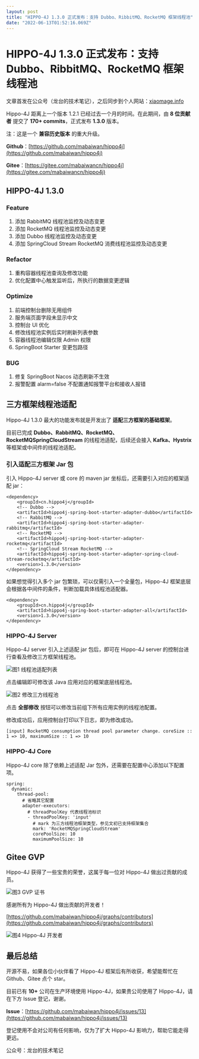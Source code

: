 ```yaml
---
layout: post
title: "HIPPO-4J 1.3.0 正式发布：支持 Dubbo、RibbitMQ、RocketMQ 框架线程池"
date: "2022-06-13T01:52:16.069Z"
---
```

HIPPO-4J 1.3.0 正式发布：支持 Dubbo、RibbitMQ、RocketMQ 框架线程池
====================================================

文章首发在公众号（龙台的技术笔记），之后同步到个人网站：[xiaomage.info](https://xiaomage.info)

Hippo-4J 距离上一个版本 1.2.1 已经过去一个月的时间。在此期间，由 **8 位贡献者** 提交了 **170+ commits**，正式发布 **1.3.0** 版本。

注：这是一个 **兼容历史版本** 的重大升级。

**Github**：[https://github.com/mabaiwan/hippo4j](https://github.com/mabaiwan/hippo4j)

**Gitee**：[https://gitee.com/mabaiwancn/hippo4j](https://gitee.com/mabaiwancn/hippo4j)

HIPPO-4J 1.3.0
--------------

### Feature

1.  添加 RabbitMQ 线程池监控及动态变更
2.  添加 RocketMQ 线程池监控及动态变更
3.  添加 Dubbo 线程池监控及动态变更
4.  添加 SpringCloud Stream RocketMQ 消费线程池监控及动态变更

### Refactor

1.  重构容器线程池查询及修改功能
2.  优化配置中心触发监听后，所执行的数据变更逻辑

### Optimize

1.  前端控制台删除无用组件
2.  服务端页面字段未显示中文
3.  控制台 UI 优化
4.  修改线程池实例后实时刷新列表参数
5.  容器线程池编辑仅限 Admin 权限
6.  SpringBoot Starter 变更包路径

### BUG

1.  修复 SpringBoot Nacos 动态刷新不生效
2.  报警配置 alarm=false 不配置通知报警平台和接收人报错

三方框架线程池适配
---------

Hippo-4J 1.3.0 最大的功能发布就是开发出了 **适配三方框架的基础框架**。

目前已完成 **Dubbo、RabbitMQ、RocketMQ、RocketMQSpringCloudStream** 的线程池适配，后续还会接入 **Kafka、Hystrix** 等框架或中间件的线程池适配。

### 引入适配三方框架 Jar 包

引入 Hippo-4J server 或 core 的 maven jar 坐标后，还需要引入对应的框架适配 jar：

    <dependency>
        <groupId>cn.hippo4j</groupId>
        <!-- Dubbo -->
        <artifactId>hippo4j-spring-boot-starter-adapter-dubbo</artifactId>
        <!-- RabbitMQ -->
        <artifactId>hippo4j-spring-boot-starter-adapter-rabbitmq</artifactId>
        <!-- RocketMQ -->
        <artifactId>hippo4j-spring-boot-starter-adapter-rocketmq</artifactId>
        <!-- SpringCloud Stream RocketMQ -->
        <artifactId>hippo4j-spring-boot-starter-adapter-spring-cloud-stream-rocketmq</artifactId>
        <version>1.3.0</version>
    </dependency>
    

如果想觉得引入多个 jar 包繁琐，可以仅需引入一个全量包，Hippo-4J 框架底层会根据各中间件的条件，判断加载具体线程池适配器。

    <dependency>
        <groupId>cn.hippo4j</groupId>
        <artifactId>hippo4j-spring-boot-starter-adapter-all</artifactId>
        <version>1.3.0</version>
    </dependency>
    

### HIPPO-4J Server

Hippo-4J server 引入上述适配 jar 包后，即可在 Hippo-4J server 的控制台进行查看及修改三方框架线程池。

![图1 线程池适配列表](https://images-machen.oss-cn-beijing.aliyuncs.com/image-20220531194810047.png)

点击编辑即可修改该 Java 应用对应的框架底层线程池。

![图2 修改三方线程池](https://images-machen.oss-cn-beijing.aliyuncs.com/image-20220605152549732.png)

点击 **全部修改** 按钮可以修改当前组下所有应用实例的线程池配置。

修改成功后，应用控制台打印以下日志，即为修改成功。

    [input] RocketMQ consumption thread pool parameter change. coreSize :: 1 => 10, maximumSize :: 1 => 10
    

### HIPPO-4J Core

Hippo-4J core 除了依赖上述适配 Jar 包外，还需要在配置中心添加以下配置项。

    spring:
      dynamic:
        thread-pool:
          # 省略其它配置
          adapter-executors:
            # threadPoolKey 代表线程池标识
            - threadPoolKey: 'input'
              # mark 为三方线程池框架类型，参见文初已支持框架集合
              mark: 'RocketMQSpringCloudStream'
              corePoolSize: 10
              maximumPoolSize: 10
    

Gitee GVP
---------

Hippo-4J 获得了一些宝贵的荣誉，这属于每一位对 Hippo-4J 做出过贡献的成员。

![图3 GVP 证书](https://images-machen.oss-cn-beijing.aliyuncs.com/170607238-7308c9be-1d63-46a6-852c-eef2e4cf7405.jpeg)

感谢所有为 Hippo-4J 做出贡献的开发者！

[https://github.com/mabaiwan/hippo4j/graphs/contributors](https://github.com/mabaiwan/hippo4j/graphs/contributors)

![图4 Hippo-4J 开发者](https://images-machen.oss-cn-beijing.aliyuncs.com/image-20220605151136276.png)

最后总结
----

开源不易，如果各位小伙伴看了 Hippo-4J 框架后有所收获，希望能帮忙在 Github、Gitee 点个 star。

目前已有 **10+** 公司在生产环境使用 Hippo-4J，如果贵公司使用了 Hippo-4J，请在下方 Issue 登记，谢谢。

**Issue**：[https://github.com/mabaiwan/hippo4j/issues/13](https://github.com/mabaiwan/hippo4j/issues/13)

登记使用不会对公司有任何影响，仅为了扩大 Hippo-4J 影响力，帮助它能走得更远。

公众号：龙台的技术笔记